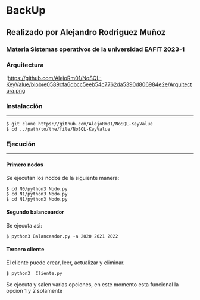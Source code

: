 # BackUp

## Realizado por Alejandro Rodriguez Muñoz

### Materia Sistemas operativos de la universidad EAFIT 2023-1


### Arquitectura

!https://github.com/AlejoRm01/NoSQL-KeyValue/blob/e0589cfa6dbcc5eeb54c7762da5390d806984e2e/Arquitectura.png

### Instalacción
***
```
$ git clone https://github.com/AlejoRm01/NoSQL-KeyValue
$ cd ../path/to/the/file/NoSQL-KeyValue
```
### Ejecución
***
#### Primero nodos
Se ejecutan los nodos de la siguiente manera: 
```
$ cd N0/python3 Nodo.py
$ cd N1/python3 Nodo.py
$ cd N1/python3 Nodo.py
```

#### Segundo balanceardor
Se ejecuta asi:
```
$ python3 Balanceador.py -a 2020 2021 2022
```

#### Tercero cliente
El cliente puede crear, leer, actualizar y eliminar.
```
$ python3  Cliente.py
```
Se ejecuta y salen varias opciones, en este momento esta funcional la opcion 1 y 2 solamente
